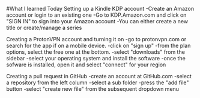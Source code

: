 #What I learned Today
Setting up a Kindle KDP account
-Create an Amazon account or login to an existing one
-Go to KDP.Amazon.com and click on "SIGN IN" to sign into your Amazon account
-You can either create a new title or create/manage a series

Creating a ProtonVPN account and turning it on
-go to protonvpn.com or search for the app if on a mobile device. 
-click on "sign up"
-from the plan options, select the free one at the bottom. 
-select "downloads" from the sidebar
-select your operating system and install the software
-once the sofware is installed, open it and select "connect" for your region

Creating a pull request in GitHub
-create an account at GitHub.com
-select a repository from the left column
-select a sub folder
-press the "add file" button
-select "create new file" from the subsequent dropdown menu
